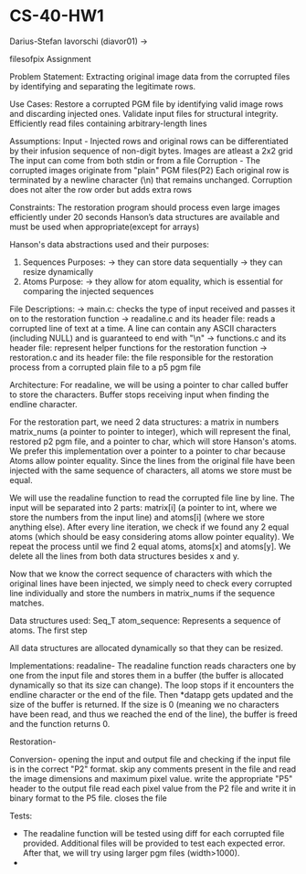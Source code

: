 # CS-40-HW1
Darius-Stefan Iavorschi (diavor01)
->

filesofpix Assignment


Problem Statement: 
  Extracting original image data from the corrupted files by identifying and separating the legitimate rows.

Use Cases: 
  Restore a corrupted PGM file by identifying valid image rows and discarding injected ones.
  Validate input files for structural integrity.
  Efficiently read files containing arbitrary-length lines

Assumptions:
  Input - 
    Injected rows and original rows can be differentiated by their infusion sequence of non-digit bytes.
    Images are atleast a 2x2 grid
    The input can come from both stdin or from a file
  Corruption -
    The corrupted images originate from "plain" PGM files(P2)
    Each original row is terminated by a newline character (\n) that remains unchanged.
    Corruption does not alter the row order but adds extra rows
  
Constraints:
  The restoration program should process even large images efficiently under 20 seconds
  Hanson’s data structures are available and must be used when appropriate(except for arrays)

Hanson's data abstractions used and their purposes:
1) Sequences
   Purposes: -> they can store data sequentially
             -> they can resize dynamically
2) Atoms
   Purpose: -> they allow for atom equality, which is essential for comparing the injected sequences
   
File Descriptions:
-> main.c: checks the type of input received and passes it on to the restoration function
-> readaline.c and its header file: reads a corrupted line of text at a time. A line can contain any ASCII characters (including NULL) and is guaranteed to end with "\n"
-> functions.c and its header file: represent helper functions for the restoration function
-> restoration.c and its header file: the file responsible for the restoration process from a corrupted plain file to a p5 pgm file

Architecture:
For readaline, we will be using a pointer to char called buffer to store the characters. Buffer stops receiving input when finding the endline character. 

For the restoration part, we need 2 data structures: a matrix in numbers matrix_nums (a pointer to pointer to integer), which will represent the final, restored p2 pgm file, and a pointer to char, which will store Hanson's atoms. We prefer this implementation over a pointer to a pointer to char because Atoms allow pointer equality. Since the lines from the original file have been injected with the same sequence of characters, all atoms we store must be equal.

We will use the readaline function to read the corrupted file line by line. The input will be separated into 2 parts: matrix[i] (a pointer to int, where we store the numbers from the input line) and atoms[i] (where we store anything else). After every line iteration, we check if we found any 2 equal atoms (which should be easy considering atoms allow pointer equality). We repeat the process until we find 2 equal atoms, atoms[x] and atoms[y]. We delete all the lines from both data structures besides x and y.

Now that we know the correct sequence of characters with which the original lines have been injected, we simply need to check every corrupted line individually and store the numbers in matrix_nums if the sequence matches. 

Data structures used:
Seq_T atom_sequence: Represents a sequence of atoms. The first step 

All data structures are allocated dynamically so that they can be resized.


Implementations:
  readaline- The readaline function reads characters one by one from the input file and stores them in a buffer (the buffer is allocated dynamically so that its size can change). The loop stops if it encounters the endline character or the end of the file. Then *datapp gets updated and the size of the buffer is returned. If the size is 0 (meaning we no characters have been read, and thus we reached the end of the line), the buffer is freed and the function returns 0.

  Restoration-
  
  Conversion-
    opening the input and output file and checking if the input file is in the correct "P2" format. 
    skip any comments present in the file and read the image dimensions and maximum pixel value.
    write the appropriate "P5" header to the output file 
    read each pixel value from the P2 file and write it in binary format to the P5 file.
    closes the file

  Tests:
   - The readaline function will be tested using diff for each corrupted file provided. Additional files will be provided to test each expected error. After that, we will try using larger pgm files (width>1000).
   - 

  
  



